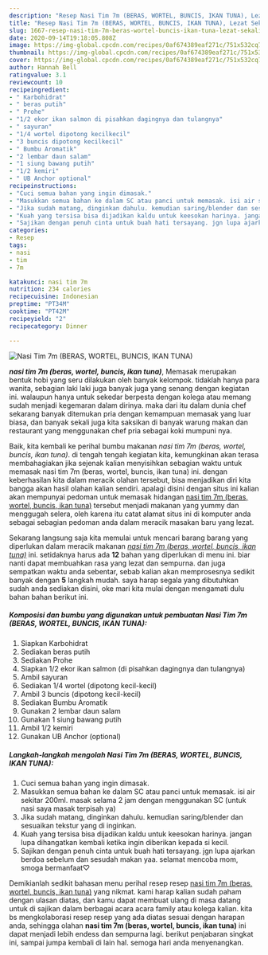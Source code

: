 ```yaml
---
description: "Resep Nasi Tim 7m (BERAS, WORTEL, BUNCIS, IKAN TUNA), Lezat Sekali"
title: "Resep Nasi Tim 7m (BERAS, WORTEL, BUNCIS, IKAN TUNA), Lezat Sekali"
slug: 1667-resep-nasi-tim-7m-beras-wortel-buncis-ikan-tuna-lezat-sekali
date: 2020-09-14T19:18:05.808Z
image: https://img-global.cpcdn.com/recipes/0af674389eaf271c/751x532cq70/nasi-tim-7m-beras-wortel-buncis-ikan-tuna-foto-resep-utama.jpg
thumbnail: https://img-global.cpcdn.com/recipes/0af674389eaf271c/751x532cq70/nasi-tim-7m-beras-wortel-buncis-ikan-tuna-foto-resep-utama.jpg
cover: https://img-global.cpcdn.com/recipes/0af674389eaf271c/751x532cq70/nasi-tim-7m-beras-wortel-buncis-ikan-tuna-foto-resep-utama.jpg
author: Hannah Bell
ratingvalue: 3.1
reviewcount: 10
recipeingredient:
- " Karbohidrat"
- " beras putih"
- " Prohe"
- "1/2 ekor ikan salmon di pisahkan dagingnya dan tulangnya"
- " sayuran"
- "1/4 wortel dipotong kecilkecil"
- "3 buncis dipotong kecilkecil"
- " Bumbu Aromatik"
- "2 lembar daun salam"
- "1 siung bawang putih"
- "1/2 kemiri"
- " UB Anchor optional"
recipeinstructions:
- "Cuci semua bahan yang ingin dimasak."
- "Masukkan semua bahan ke dalam SC atau panci untuk memasak. isi air sekitar 200ml. masak selama 2 jam dengan menggunakan SC (untuk nasi saya masak terpisah ya)"
- "Jika sudah matang, dinginkan dahulu. kemudian saring/blender dan sesuaikan tekstur yang di inginkan."
- "Kuah yang tersisa bisa dijadikan kaldu untuk keesokan harinya. jangan lupa dihangatkan kembali ketika ingin diberikan kepada si kecil."
- "Sajikan dengan penuh cinta untuk buah hati tersayang. jgn lupa ajarkan berdoa sebelum dan sesudah makan yaa. selamat mencoba mom, smoga bermanfaat♡"
categories:
- Resep
tags:
- nasi
- tim
- 7m

katakunci: nasi tim 7m 
nutrition: 234 calories
recipecuisine: Indonesian
preptime: "PT34M"
cooktime: "PT42M"
recipeyield: "2"
recipecategory: Dinner

---
```



![Nasi Tim 7m (BERAS, WORTEL, BUNCIS, IKAN TUNA)](https://img-global.cpcdn.com/recipes/0af674389eaf271c/751x532cq70/nasi-tim-7m-beras-wortel-buncis-ikan-tuna-foto-resep-utama.jpg)

<b><i>nasi tim 7m (beras, wortel, buncis, ikan tuna)</i></b>, Memasak merupakan bentuk hobi yang seru dilakukan oleh banyak kelompok. tidaklah hanya para wanita, sebagian laki laki juga banyak juga yang senang dengan kegiatan ini. walaupun hanya untuk sekedar berpesta dengan kolega atau memang sudah menjadi kegemaran dalam dirinya. maka dari itu dalam dunia chef sekarang banyak ditemukan pria dengan kemampuan memasak yang luar biasa, dan banyak sekali juga kita saksikan di banyak warung makan dan restaurant yang menggunakan chef pria sebagai koki mumpuni nya.

Baik, kita kembali ke perihal bumbu makanan <i>nasi tim 7m (beras, wortel, buncis, ikan tuna)</i>. di tengah tengah kegiatan kita, kemungkinan akan terasa membahagiakan jika sejenak kalian menyisihkan sebagian waktu untuk memasak nasi tim 7m (beras, wortel, buncis, ikan tuna) ini. dengan keberhasilan kita dalam meracik olahan tersebut, bisa menjadikan diri kita bangga akan hasil olahan kalian sendiri. apalagi disini dengan situs ini kalian akan mempunyai pedoman untuk memasak hidangan <u>nasi tim 7m (beras, wortel, buncis, ikan tuna)</u> tersebut menjadi makanan yang yummy dan menggugah selera, oleh karena itu catat alamat situs ini di komputer anda sebagai sebagian pedoman anda dalam meracik masakan baru yang lezat.




Sekarang langsung saja kita memulai untuk mencari barang barang yang diperlukan dalam meracik makanan <u><i>nasi tim 7m (beras, wortel, buncis, ikan tuna)</i></u> ini. setidaknya harus ada <b>12</b> bahan yang diperlukan di menu ini. biar nanti dapat membuahkan rasa yang lezat dan sempurna. dan juga sempatkan waktu anda sebentar, sebab kalian akan memprosesnya sedikit banyak dengan <b>5</b> langkah mudah. saya harap segala yang dibutuhkan sudah anda sediakan disini, oke mari kita mulai dengan mengamati dulu bahan bahan berikut ini.

<!--inarticleads1-->

##### Komposisi dan bumbu yang digunakan untuk pembuatan Nasi Tim 7m (BERAS, WORTEL, BUNCIS, IKAN TUNA):

1. Siapkan  Karbohidrat
1. Sediakan  beras putih
1. Sediakan  Prohe
1. Siapkan 1/2 ekor ikan salmon (di pisahkan dagingnya dan tulangnya)
1. Ambil  sayuran
1. Sediakan 1/4 wortel (dipotong kecil-kecil)
1. Ambil 3 buncis (dipotong kecil-kecil)
1. Sediakan  Bumbu Aromatik
1. Gunakan 2 lembar daun salam
1. Gunakan 1 siung bawang putih
1. Ambil 1/2 kemiri
1. Gunakan  UB Anchor (optional)




<!--inarticleads2-->

##### Langkah-langkah mengolah Nasi Tim 7m (BERAS, WORTEL, BUNCIS, IKAN TUNA):

1. Cuci semua bahan yang ingin dimasak.
1. Masukkan semua bahan ke dalam SC atau panci untuk memasak. isi air sekitar 200ml. masak selama 2 jam dengan menggunakan SC (untuk nasi saya masak terpisah ya)
1. Jika sudah matang, dinginkan dahulu. kemudian saring/blender dan sesuaikan tekstur yang di inginkan.
1. Kuah yang tersisa bisa dijadikan kaldu untuk keesokan harinya. jangan lupa dihangatkan kembali ketika ingin diberikan kepada si kecil.
1. Sajikan dengan penuh cinta untuk buah hati tersayang. jgn lupa ajarkan berdoa sebelum dan sesudah makan yaa. selamat mencoba mom, smoga bermanfaat♡




Demikianlah sedikit bahasan menu perihal resep resep <u>nasi tim 7m (beras, wortel, buncis, ikan tuna)</u> yang nikmat. kami harap kalian sudah paham dengan ulasan diatas, dan kamu dapat membuat ulang di masa datang untuk di sajikan dalam berbagai acara acara family atau kolega kalian. kita bs mengkolaborasi resep resep yang ada diatas sesuai dengan harapan anda, sehingga olahan <b>nasi tim 7m (beras, wortel, buncis, ikan tuna)</b> ini dapat menjadi lebih endess dan sempurna lagi. berikut penjabaran singkat ini, sampai jumpa kembali di lain hal. semoga hari anda menyenangkan.
